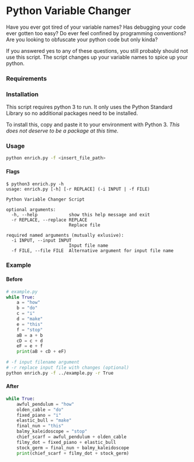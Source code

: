 # Python Variable Changer
Have you ever got tired of your variable names? 
Has debugging your code ever gotten too easy?
Do ever feel confined by programming conventions? 
Are you looking to obfuscate your python code but only kinda?

If you answered yes to any of these questions, you still probably should not use this script. The script changes up your variable names to spice up your python. 

### Requirements

### Installation

This script requires python 3 to run.
It only uses the Python Standard Library so no additional packages need to be installed. 

To install this, copy and paste it to your environment with Python 3. 
*This does not deserve to be a package at this time.*



### Usage
```bash
python enrich.py -f <insert_file_path> 
```
#### Flags
```
$ python3 enrich.py -h
usage: enrich.py [-h] [-r REPLACE] (-i INPUT | -f FILE)

Python Variable Changer Script

optional arguments:
  -h, --help            show this help message and exit
  -r REPLACE, --replace REPLACE
                        Replace file

required named arguments (mutually exlusive):
  -i INPUT, --input INPUT
                        Input file name
  -f FILE, --file FILE  Alternative argument for input file name
```

### Example
#### Before
```python
# example.py
while True:
    a = "how"
    b = "do"
    c = "i"
    d = "make"
    e = "this"
    f = "stop"
    aB = a + b
    cD = c + d
    eF = e + f
    print(aB + cD + eF)
```
```bash 
# -f input filename argument
# -r replace input file with changes (optional) 
python enrich.py -f ../example.py -r True
```
#### After
```python
while True:
    awful_pendulum = "how"
    olden_cable = "do"
    fixed_piano = "i"
    elastic_bull = "make"
    final_nun = "this"
    balmy_kaleidoscope = "stop"
    chief_scarf = awful_pendulum + olden_cable
    filmy_dot = fixed_piano + elastic_bull
    stock_germ = final_nun + balmy_kaleidoscope
    print(chief_scarf + filmy_dot + stock_germ)
```